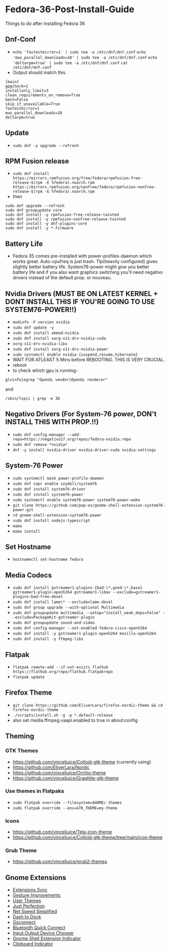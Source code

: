 # Fedora-36-Post-Install-Guide
Things to do after installing Fedora 36
## Dnf-Conf

* `echo 'fastestmirror=1' | sudo tee -a /etc/dnf/dnf.conf`
`echo 'max_parallel_downloads=10' | sudo tee -a /etc/dnf/dnf.conf`
`echo 'deltarpm=true' | sudo tee -a /etc/dnf/dnf.conf`
`cat /etc/dnf/dnf.conf`
* Output should match this
```
[main] 
gpgcheck=1 
installonly_limit=3 
clean_requirements_on_remove=True 
best=False 
skip_if_unavailable=True 
fastestmirror=1 
max_parallel_downloads=10 
deltarpm=true 
```
## Update 
* `sudo dnf -y upgrade --refresh`

## RPM Fusion release

* `sudo dnf install https://mirrors.rpmfusion.org/free/fedora/rpmfusion-free-release-$(rpm -E %fedora).noarch.rpm https://mirrors.rpmfusion.org/nonfree/fedora/rpmfusion-nonfree-release-$(rpm -E %fedora).noarch.rpm`
* then
```
sudo dnf upgrade --refresh
sudo dnf groupupdate core
sudo dnf install -y rpmfusion-free-release-tainted
sudo dnf install -y rpmfusion-nonfree-release-tainted 
sudo dnf install -y dnf-plugins-core
sudo dnf install -y *-firmware
```

## Battery Life
* Fedora 35 comes pre-installed with power-profiles-daemon which works great. Auto-cpufreq is just trash. Tlp(heavily configured) gives slightly better battery life. System76-power might give you better battery life and if you also want graphics switching you'll need negativo drivers instead of the default prop. or nouveau.

## Nvidia Drivers (MUST BE ON LATEST KERNEL + DONT INSTALL THIS IF YOU'RE GOING TO USE SYSTEM76-POWER!!)

* `modinfo -F version nvidia`
* `sudo dnf update -y`
* `sudo dnf install akmod-nvidia`
* `sudo dnf install xorg-x11-drv-nvidia-cuda`
* `xorg-x11-drv-nvidia-libs`
* `sudo dnf install xorg-x11-drv-nvidia-power`
* `sudo systemctl enable nvidia-{suspend,resume,hibernate}`
* WAIT FOR ATLEAST 5 Mins before REBOOTING. THIS IS VERY CRUCIAL.
* reboot
* to check which gpu is running-
```
glxinfo|egrep "OpenGL vendor|OpenGL renderer"
```
and
```
/sbin/lspci | grep -e 3D
```

## Negativo Drivers (For System-76 power, DON't INSTALL THIS WITH PROP.!!)
* `sudo dnf config-manager --add-repo=https://negativo17.org/repos/fedora-nvidia.repo`
* `sudo dnf remove *nvidia*`
* `dnf -y install nvidia-driver nvidia-driver-cuda nvidia-settings`


## System-76 Power
* `sudo systemctl mask power-profile-daemon`
* `sudo dnf copr enable szydell/system76`
* `sudo dnf install system76-driver`
* `sudo dnf install system76-power`
* `sudo systemctl enable system76-power system76-power-wake`
* `git clone https://github.com/pop-os/gnome-shell-extension-system76-power.git`
* `cd gnome-shell-extension-system76-power`
* `sudo dnf install nodejs-typescript`
* `make`
* `make install`

## Set Hostname
* `hostnamectl set-hostname fedora`

## Media Codecs

* `sudo dnf install gstreamer1-plugins-{bad-\*,good-\*,base} gstreamer1-plugin-openh264 gstreamer1-libav --exclude=gstreamer1-plugins-bad-free-devel`
* `sudo dnf install lame\* --exclude=lame-devel`
* `sudo dnf group upgrade --with-optional Multimedia` 
* `sudo dnf groupupdate multimedia --setop="install_weak_deps=False" --exclude=PackageKit-gstreamer-plugin`
* `sudo dnf groupupdate sound-and-video`
* `sudo dnf config-manager --set-enabled fedora-cisco-openh264`
* `sudo dnf install -y gstreamer1-plugin-openh264 mozilla-openh264`
* `sudo dnf install -y ffmpeg-libs`

## Flatpak

* `flatpak remote-add --if-not-exists flathub https://flathub.org/repo/flathub.flatpakrepo`
* `flatpak update`


## Firefox Theme

* `git clone https://github.com/EliverLara/firefox-nordic-theme && cd firefox-nordic-theme`
* `./scripts/install.sh -g -p *.default-release`
* also set media.ffmpeg.vaapi.enabled to true in about:config

## Theming

### GTK Themes
* https://github.com/vinceliuice/Colloid-gtk-theme (currently using)
* https://github.com/EliverLara/Nordic
* https://github.com/vinceliuice/Orchis-theme
* https://github.com/vinceliuice/Graphite-gtk-theme

### Use themes in Flatpaks
* `sudo flatpak override --filesystem=$HOME/.themes`
* `sudo flatpak override --env=GTK_THEME=my-theme` 

### Icons
* https://github.com/vinceliuice/Tela-icon-theme
* https://github.com/vinceliuice/Colloid-gtk-theme/tree/main/icon-theme

### Grub Theme
* https://github.com/vinceliuice/grub2-themes

## Gnome Extensions

* [Extensions Sync](https://extensions.gnome.org/extension/1486/extensions-sync/)
* [Gesture Improvements](https://extensions.gnome.org/extension/4245/gesture-improvements/)
* [User Themes](https://extensions.gnome.org/extension/19/user-themes/)
* [Just Perfection](https://extensions.gnome.org/extension/3843/just-perfection/)
* [Net Speed Simplified](https://extensions.gnome.org/extension/3724/net-speed-simplified/)
* [Dash to Dock](https://extensions.gnome.org/extension/307/dash-to-dock/)
* [Gsconnect](https://extensions.gnome.org/extension/1319/gsconnect/)
* [Bluetooth Quick Connect](https://extensions.gnome.org/extension/1401/bluetooth-quick-connect/)
* [Input Output Device Chooser](https://github.com/mmalafaia/gse-sound-output-device-chooser/tree/patch-1)
* [Gnome Shell Extension Indicator](https://extensions.gnome.org/extension/615/appindicator-support/)
* [Clipboard Indicator](https://extensions.gnome.org/extension/779/clipboard-indicator/)
